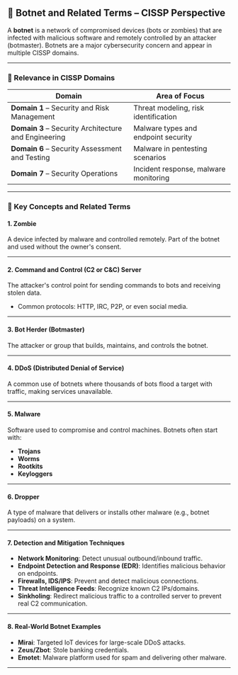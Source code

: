 ## 🤖 Botnet and Related Terms – CISSP Perspective

A **botnet** is a network of compromised devices (bots or zombies) that are infected with malicious software and remotely controlled by an attacker (botmaster). Botnets are a major cybersecurity concern and appear in multiple CISSP domains.

---

### 🔐 Relevance in CISSP Domains

| Domain | Area of Focus |
|--------|----------------|
| **Domain 1** – Security and Risk Management | Threat modeling, risk identification |
| **Domain 3** – Security Architecture and Engineering | Malware types and endpoint security |
| **Domain 6** – Security Assessment and Testing | Malware in pentesting scenarios |
| **Domain 7** – Security Operations | Incident response, malware monitoring |

---

### 🧠 Key Concepts and Related Terms

#### 1. **Zombie**
A device infected by malware and controlled remotely. Part of the botnet and used without the owner's consent.

---

#### 2. **Command and Control (C2 or C&C) Server**
The attacker's control point for sending commands to bots and receiving stolen data.

- Common protocols: HTTP, IRC, P2P, or even social media.

---

#### 3. **Bot Herder (Botmaster)**
The attacker or group that builds, maintains, and controls the botnet.

---

#### 4. **DDoS (Distributed Denial of Service)**
A common use of botnets where thousands of bots flood a target with traffic, making services unavailable.

---

#### 5. **Malware**
Software used to compromise and control machines. Botnets often start with:
- **Trojans**
- **Worms**
- **Rootkits**
- **Keyloggers**

---

#### 6. **Dropper**
A type of malware that delivers or installs other malware (e.g., botnet payloads) on a system.

---

#### 7. **Detection and Mitigation Techniques**

- **Network Monitoring**: Detect unusual outbound/inbound traffic.
- **Endpoint Detection and Response (EDR)**: Identifies malicious behavior on endpoints.
- **Firewalls, IDS/IPS**: Prevent and detect malicious connections.
- **Threat Intelligence Feeds**: Recognize known C2 IPs/domains.
- **Sinkholing**: Redirect malicious traffic to a controlled server to prevent real C2 communication.

---

#### 8. **Real-World Botnet Examples**

- **Mirai**: Targeted IoT devices for large-scale DDoS attacks.
- **Zeus/Zbot**: Stole banking credentials.
- **Emotet**: Malware platform used for spam and delivering other malware.

---